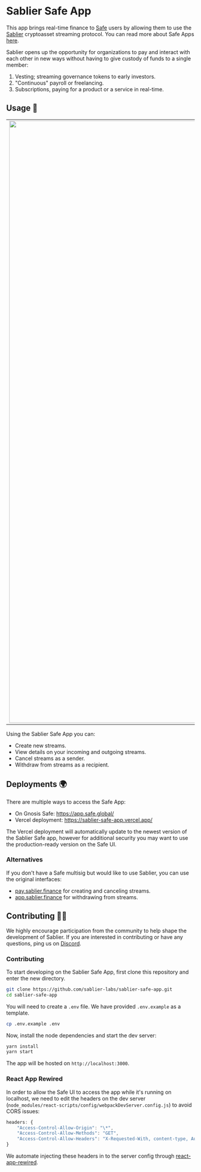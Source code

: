 # Sablier Safe App

This app brings real-time finance to [Safe](https://gnosis-safe.io/) users by allowing them to use the
[Sablier](https://sablier.finance) cryptoasset streaming protocol. You can read more about Safe Apps
[here](https://help.gnosis-safe.io/en/articles/4022022-what-are-safe-apps).

Sablier opens up the opportunity for organizations to pay and interact with each other in new ways without having to
give custody of funds to a single member:

1. Vesting; streaming governance tokens to early investors.
2. "Continuous" payroll or freelancing.
3. Subscriptions, paying for a product or a service in real-time.

## Usage :money_with_wings:

|                                                                                                                                                        |                                                                                                                                               |
| :----------------------------------------------------------------------------------------------------------------------------------------------------: | :-------------------------------------------------------------------------------------------------------------------------------------------: |
| <img width="1604" alt="Create Stream Page" src="https://user-images.githubusercontent.com/15848336/85229771-aecf7100-b3e3-11ea-9e7a-09e61d1cb4c9.png"> | <img width="1604" alt="Dashboard" src="https://user-images.githubusercontent.com/15848336/85229785-bf7fe700-b3e3-11ea-8f57-7a79a8dbffea.png"> |

Using the Sablier Safe App you can:

- Create new streams.
- View details on your incoming and outgoing streams.
- Cancel streams as a sender.
- Withdraw from streams as a recipient.

## Deployments :earth_africa:

There are multiple ways to access the Safe App:

- On Gnosis Safe: https://app.safe.global/
- Vercel deployment: https://sablier-safe-app.vercel.app/

The Vercel deployment will automatically update to the newest version of the Sablier Safe app, however for additional
security you may want to use the production-ready version on the Safe UI.

### Alternatives

If you don't have a Safe multisig but would like to use Sablier, you can use the original interfaces:

- [pay.sablier.finance](https://pay.sablier.finance) for creating and canceling streams.
- [app.sablier.finance](https://app.sablier.finance) for withdrawing from streams.

## Contributing :raising_hand_woman:

We highly encourage participation from the community to help shape the development of Sablier. If you are interested in
contributing or have any questions, ping us on [Discord](https://discord.gg/KXajCXC).

### Contributing

To start developing on the Sablier Safe App, first clone this repository and enter the new directory.

```sh
git clone https://github.com/sablier-labs/sablier-safe-app.git
cd sablier-safe-app
```

You will need to create a `.env` file. We have provided `.env.example` as a template.

```sh
cp .env.example .env
```

Now, install the node dependencies and start the dev server:

```sh
yarn install
yarn start
```

The app will be hosted on `http://localhost:3000`.

### React App Rewired

In order to allow the Safe UI to access the app while it's running on localhost, we need to edit the headers on the dev
server (`node_modules/react-scripts/config/webpackDevServer.config.js`) to avoid CORS issues:

```javascript
headers: {
    "Access-Control-Allow-Origin": "\*",
    "Access-Control-Allow-Methods": "GET",
    "Access-Control-Allow-Headers": "X-Requested-With, content-type, Authorization"
}
```

We automate injecting these headers in to the server config through
[react-app-rewired](https://github.com/timarney/react-app-rewired).
